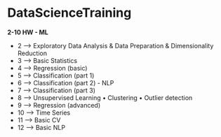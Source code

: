# DataScienceTraining

**2-10 HW  - ML**

* 2 --> Exploratory Data Analysis & Data Preparation & Dimensionality Reduction
* 3 --> Basic Statistics
* 4 --> Regression (basic)
* 5 --> Classification (part 1)
* 6 --> Classification (part 2) - NLP
* 7 --> Classification (part 3)
* 8 --> Unsupervised Learning
  •	Clustering
  •	Outlier detection
* 9 --> Regression (advanced)
* 10 --> Time Series
* 11 --> Basic CV
* 12 --> Basic NLP
